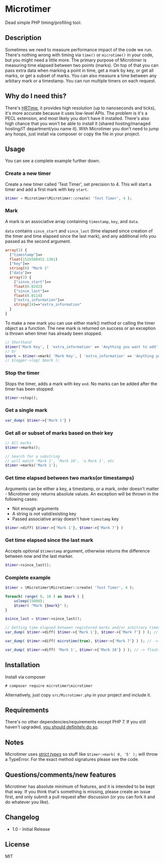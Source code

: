 # Microtimer

Dead simple PHP timing/profiling tool.

## Description

Sometimes we need to measure performance impact of the code we run. There's nothing wrong with timing via `time()` or `microtime()` in your code, but you might need a little more.
The primary purpose of Microtimer is measuring time elapsed between two points (marks). On top of that you can pass extra data when marking a point in time, get a mark by key, or get all marks, or get a subset of marks. You can also measure a time between any arbitary mark or a timestamp. You can run multiple timers on each request.

## Why do I need this?

There's [HRTime](http://php.net/manual/en/intro.hrtime.php), it provides high resolution (up to nanoseconds and ticks), it's more accurate because it uses low-level APIs. The problem is it's a PECL extension, and  most likely you don't have it installed. There's also high chance that you won't be able to install it (shared hosting/managed hosting/IT department/you name it).
With Microtimer you don't need to jump any hoops, just install via composer or copy the file in your project.

## Usage
You can see a complete example further down.

### Create a new timer
Create a new timer called 'Test Timer', set precision to 4. This will start a timer and add a first mark with key `start`.
```php
$timer = Microtimer\Microtimer::create( 'Test Timer', 4 );
```

### Mark
A mark is an associative array containing `timestamp`, `key`, and `data`.

`data` contains `since_start` and `since_last` (time elapsed since creation of the timer and time elapsed since the last mark), and any additional info you passed as the second argument.
```php
array(3) {
  ["timestamp"]=>
  float(1516588452.1361)
  ["key"]=>
  string(6) "Mark 1"
  ["data"]=>
  array(3) {
    ["since_start"]=>
    float(0.0242)
    ["since_last"]=>
    float(0.0114)
    ["extra_information"]=>
    string(24)=>"extra_information"
  }
}
```
To make a new mark you can use either mark() method or calling the timer object as a function.
The new mark is returned on success or an exception is thrown when timer has already been stopped.
```php
// Shorthand
$timer('Mark Key', [ 'extra_information' => 'Anything you want to add', 'backtrace' => debug_backtrace() ]);
// Or
$mark = $timer->mark( 'Mark Key', [ 'extra_information' => 'Anything you want to add' ] );
// $logger->log( $mark );
```

### Stop the timer
Stops the timer, adds a mark with key `end`. No marks can be added after the timer has been stopped.
```php
$timer->stop();
```

### Get a single mark
```php
var_dump( $timer->{'Mark 1'} )
```

### Get all or subset of marks based on their key
```php
// All marks
$timer->marks();

// Search for a substring
// will match 'Mark 1', 'Mark 10', 'a Mark 1', etc
$timer->marks('Mark 1');
```

### Get time elapsed between two marks(or timestamps)

Arguments can be either a key, a timestamp, or a mark, order doesn't matter - Microtimer only returns absolute values.
An exception will be thrown in the following cases:
* Not enough arguments
* A string is not valid/existing key
* Passed associative array doesn't have `timestamp` key
```php
$timer->diff( $timer->{'Mark 1'}, $timer->{'Mark 7'} )
```

### Get time elapsed since the last mark
Accepts optional `$timestamp` argument, otherwise returns the difference between now and the last marker.
```php
$timer->since_last();
```

### Complete example
```php
$timer = \Microtimer\Microtimer::create( 'Test Timer', 4 );

foreach( range( 0, 10 ) as $mark ) {
	usleep(15000);
	$timer( "Mark {$mark}" );
}

$since_last = $timer->since_last();

// Getting time elapsed between registered marks and/or arbitrary timestamps
var_dump( $timer->diff( $timer->{'Mark 1'}, $timer->{'Mark 7'} ) ); // -> float(0.1003)

var_dump( $timer->diff( microtime(true), $timer->{'Mark 7'} ) ); // -> float(0.0522)

var_dump( $timer->diff( 'Mark 1', $timer->{'Mark 10'} ) ); // -> float(0.152)
```

## Installation

Install via composer

`# composer require microtimer\microtimer`

Alternatively, just copy `src/Microtimer.php` in your project and include it.

## Requirements

There's no other dependencies/requirements except PHP 7. If you still haven't upgraded, [you should definitely do so](http://php.net/supported-versions.php).

## Notes
Microtimer uses _[strict types](http://php.net/manual/en/functions.arguments.php#functions.arguments.type-declaration.strict)_ so stuff like `$timer->mark( 0, '5' );` will throw a TypeError. For the exact method signatures please see the code.

## Questions/comments/new features

Microtimer has absolute minimum of features, and it is intended to be kept that way.
If you think that's something is missing, please create an issue first, and only submit a pull request after discussion (or you can fork it and do whatever you like).

## Changelog

* 1.0 - Initial Release

## License
MIT